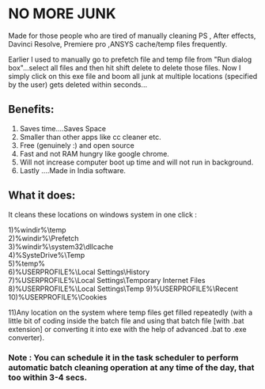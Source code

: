 # NO MORE JUNK

Made for those people who are tired of manually cleaning  PS , After effects, Davinci Resolve, Premiere pro ,ANSYS cache/temp files frequently.

Earlier I used to manually go to prefetch file and temp file from "Run dialog box"...select all files and then hit shift delete to delete those files. 
Now I simply click on this exe file and boom all junk at multiple locations (specified by the user) gets deleted within seconds...

## Benefits: 
1) Saves time....Saves Space
2) Smaller than other apps like cc cleaner etc. 
3) Free (genuinely :) and open source
4) Fast and not RAM hungry like google chrome.
5) Will not increase computer boot up time and will not run in background.
6) Lastly ....Made in India software.


## What it does:
It cleans these locations on windows system in one click :

1)%windir%\temp    
2)%windir%\Prefetch   
3)%windir%\system32\dllcache   
4)%SysteDrive%\Temp    
5)%temp%    
6)%USERPROFILE%\Local Settings\History  
7)%USERPROFILE%\Local Settings\Temporary Internet Files  
8)%USERPROFILE%\Local Settings\Temp 
9)%USERPROFILE%\Recent    
10)%USERPROFILE%\Cookies

11)Any location on the system where temp files get filled repeatedly 
(with a little bit of coding inside the batch file and using that batch file [with .bat extension] or 
converting it into exe with the help of advanced .bat to .exe converter).

### Note : You can schedule it in the task scheduler to perform automatic batch cleaning operation at any time of the day, that too within 3-4 secs.

